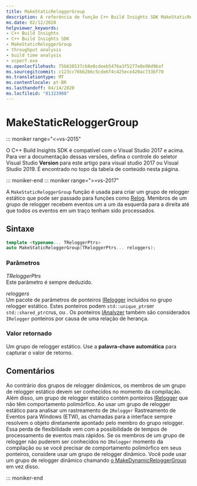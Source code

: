 ```yaml
---
title: MakeStaticReloggerGroup
description: A referência de função C++ Build Insights SDK MakeStaticReloggerGroup.
ms.date: 02/12/2020
helpviewer_keywords:
- C++ Build Insights
- C++ Build Insights SDK
- MakeStaticReloggerGroup
- throughput analysis
- build time analysis
- vcperf.exe
ms.openlocfilehash: 75b638537cb8e0cdeeb5476a3f5277e8e90d9baf
ms.sourcegitcommit: c123cc76bb2b6c5cde6f4c425ece420ac733bf70
ms.translationtype: MT
ms.contentlocale: pt-BR
ms.lasthandoff: 04/14/2020
ms.locfileid: "81323908"
---
```

# <a name="makestaticreloggergroup"></a>MakeStaticReloggerGroup

::: moniker range="<=vs-2015"

O C++ Build Insights SDK é compatível com o Visual Studio 2017 e acima. Para ver a documentação dessas versões, defina o controle do seletor Visual Studio **Version** para este artigo para visual studio 2017 ou Visual Studio 2019. É encontrado no topo da tabela de conteúdo nesta página.

::: moniker-end
::: moniker range=">=vs-2017"

A `MakeStaticReloggerGroup` função é usada para criar um grupo de relogger estático que pode ser passado para funções como [Relog](relog.md). Membros de um grupo de relogger recebem eventos um a um da esquerda para a direita até que todos os eventos em um traço tenham sido processados.

## <a name="syntax"></a>Sintaxe

```cpp
template <typename... TReloggerPtrs>
auto MakeStaticReloggerGroup(TReloggerPtrs... reloggers);
```

### <a name="parameters"></a>Parâmetros

*TReloggerPtrs*\
Este parâmetro é sempre deduzido.

*reloggers*\
Um pacote de parâmetros de ponteiros [IRelogger](../other-types/irelogger-class.md) incluídos no grupo relogger estático. Estes ponteiros podem `std::unique_ptr`ser `std::shared_ptr`crus, ou . Os ponteiros [IAnalyzer](../other-types/ianalyzer-class.md) também são considerados `IRelogger` ponteiros por causa de uma relação de herança.

### <a name="return-value"></a>Valor retornado

Um grupo de relogger estático. Use a **palavra-chave automática** para capturar o valor de retorno.

## <a name="remarks"></a>Comentários

Ao contrário dos grupos de relogger dinâmicos, os membros de um grupo de relogger estático devem ser conhecidos no momento da compilação. Além disso, um grupo de relogger estático contém ponteiros [IRelogger](../other-types/irelogger-class.md) que não têm comportamento polimórfico. Ao usar um grupo de relogger estático para analisar um rastreamento de `IRelogger` Rastreamento de Eventos para Windows (ETW), as chamadas para a interface sempre resolvem o objeto diretamente apontado pelo membro do grupo relogger. Essa perda de flexibilidade vem com a possibilidade de tempos de processamento de eventos mais rápidos. Se os membros de um grupo de relogger não puderem ser conhecidos no `IRelogger` momento da compilação ou se você precisar de comportamento polimórfico em seus ponteiros, considere usar um grupo de relogger dinâmico. Você pode usar um grupo de relogger dinâmico chamando [o MakeDynamicReloggerGroup](make-dynamic-relogger-group.md) em vez disso.

::: moniker-end

